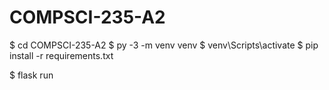 # COMPSCI-235-A2


$ cd COMPSCI-235-A2
$ py -3 -m venv venv
$ venv\Scripts\activate
$ pip install -r requirements.txt


$ flask run
